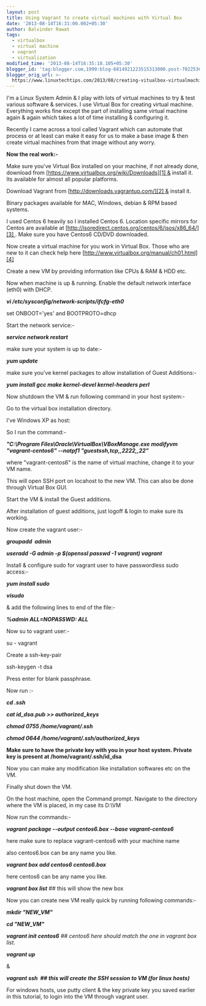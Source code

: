 ```yaml
---
layout: post
title: Using Vagrant to create virtual machines with Virtual Box
date: '2013-08-14T16:31:00.002+05:30'
author: Balvinder Rawat
tags:
  - virtualbox
  - virtual machine
  - vagrant
  - virtualization
modified_time: '2013-08-14T16:35:18.105+05:30'
blogger_id: 'tag:blogger.com,1999:blog-6814921223515313000.post-7022536017623818459'
blogger_orig_url: >-
  https://www.linuxtechtips.com/2013/08/creating-vitualbox-virtualmachines-using-vagrant.html
---
```

  
I'm a Linux System Admin & I play with lots of virtual machines to try & test various software & services. I use Virtual Box for creating virtual machine. Everything works fine except the part of installing same virtual machine again & again which takes a lot of time installing & configuring it.

  

Recently I came across a tool called Vagrant which can automate that process or at least can make it easy for us to make a base image & then create virtual machines from that image without any worry.

  
**Now the real work:-**  
  
Make sure you've Virtual Box installed on your machine, if not already done, download from [https://www.virtualbox.org/wiki/Downloads][1] & install it. Its available for almost all popular platforms.  
  
Download Vagrant from [http://downloads.vagrantup.com/][2] & install it.  
  

Binary packages available for MAC, Windows, debian & RPM based systems.

  

I used Centos 6 heavily so I installed Centos 6. Location specific mirrors for Centos are available at [http://isoredirect.centos.org/centos/6/isos/x86_64/][3] . Make sure you have Centos6 CD/DVD downloaded.

  
Now create a virtual machine for you work in Virtual Box. Those who are new to it can check help here [http://www.virtualbox.org/manual/ch01.html][4]  
  

Create a new VM by providing information like CPUs & RAM & HDD etc.

  

Now when machine is up & running. Enable the default network interface (eth0) with DHCP.

  

_**vi /etc/sysconfig/network-scripts/ifcfg-eth0**_

set ONBOOT='yes' and BOOTPROTO=dhcp

  

Start the network service:-

  

_**service network restart**_

  

make sure your system is up to date:-

  

**_yum update_**

  

make sure you've kernel packages to allow installation of Guest Additions:-

  

**_yum install gcc make kernel-devel kernel-headers perl_**

  

Now shutdown the VM & run following command in your host system:-

  

Go to the virtual box installation directory.

I've Windows XP as host:

So I run the command:-

**_"C:\\Program Files\\Oracle\\VirtualBox\\VBoxManage.exe modifyvm "vagrant-centos6" --natpf1 "guestssh,tcp,,2222,,22"_**

  

where "vagrant-centos6" is the name of virtual machine, change it to your VM name.

  
This will open SSH port on locahost to the new VM. This can also be done through Virtual Box GUI.  
  
Start the VM & install the Guest additions.  
  

After installation of guest additions, just logoff & login to make sure its working.

  

Now create the vagrant user:-

  

**_groupadd  admin_**

**_useradd -G admin -p $(openssl passwd -1 vagrant) vagrant_**

  

Install & configure sudo for vagrant user to have passwordless sudo access:-

  
**_yum install sudo_**  
  
**_visudo_**  
  
& add the following lines to end of the file:-  
  

**_%admin ALL=NOPASSWD: ALL_**

  

Now su to vagrant user:-

  

su - vagrant

  

Create a ssh-key-pair

  

ssh-keygen -t dsa

  

Press enter for blank passphrase.

  
Now run :-  
  
**_cd .ssh_**  
  

**_cat id\_dsa.pub >> authorized\_keys_**

**_chmod 0755 /home/vagrant/.ssh_**

**_chmod 0644 /home/vagrant/.ssh/authorized_keys_**

  

**Make sure to have the private key with you in your host system. Private key is present at /home/vagrant/.ssh/id_dsa**

  
Now you can make any modification like installation softwares etc on the VM.  
  

Finally shut down the VM.

  

On the host machine, open the Command prompt. Navigate to the directory where the VM is placed, in my case its D:\\VM

  
Now run the commands:-  
  
**_vagrant package --output centos6.box --base vagrant-centos6_**  
  

here make sure to replace vagrant-centos6 with your machine name

also centos6.box can be any name you like.

  

**_vagrant box add centos6 centos6.box_**

  

here centos6 can be any name you like.

  

**_vagrant box list_** ## this will show the new box

  

Now you can create new VM really quick by running following commands:-

  

**_mkdir "NEW_VM"_**

**_cd "NEW_VM"_**

_**vagrant init centos6** \## centos6 here should match the one in vagrant box list._

**_vagrant up_**

  

& 

  

**_vagrant ssh  ## this will create the SSH session to VM (for linux hosts)_**

  

For windows hosts, use putty client & the key private key you saved earlier in this tutorial, to login into the VM through vagrant user.

  

[1]: https://www.virtualbox.org/wiki/Downloads
[2]: http://downloads.vagrantup.com/
[3]: http://isoredirect.centos.org/centos/6/isos/x86_64/
[4]: http://www.virtualbox.org/manual/ch01.html

